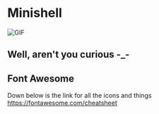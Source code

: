 # Minishell
![GIF](Minishell.gif)
## Well, aren't you curious -_-  
  
    
    
## Font Awesome  
Down below is the link for all the icons and things  
https://fontawesome.com/cheatsheet
